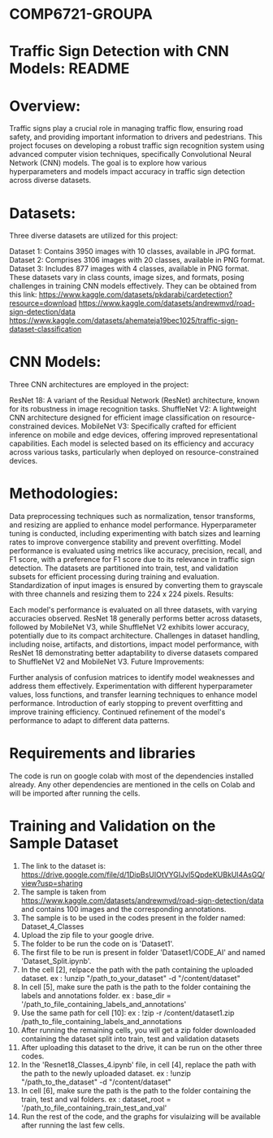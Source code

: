 # COMP6721-GROUPA
# Traffic Sign Detection with CNN Models: README

# Overview:

Traffic signs play a crucial role in managing traffic flow, ensuring road safety, and providing important information to drivers and pedestrians. This project focuses on developing a robust traffic sign recognition system using advanced computer vision techniques, specifically Convolutional Neural Network (CNN) models. The goal is to explore how various hyperparameters and models impact accuracy in traffic sign detection across diverse datasets.

# Datasets:

Three diverse datasets are utilized for this project:

Dataset 1: Contains 3950 images with 10 classes, available in JPG format.
Dataset 2: Comprises 3106 images with 20 classes, available in PNG format.
Dataset 3: Includes 877 images with 4 classes, available in PNG format.
These datasets vary in class counts, image sizes, and formats, posing challenges in training CNN models effectively.
They can be obtained from this link:
https://www.kaggle.com/datasets/pkdarabi/cardetection?resource=download
https://www.kaggle.com/datasets/andrewmvd/road-sign-detection/data
https://www.kaggle.com/datasets/ahemateja19bec1025/traffic-sign-dataset-classification

# CNN Models:

Three CNN architectures are employed in the project:

ResNet 18: A variant of the Residual Network (ResNet) architecture, known for its robustness in image recognition tasks.
ShuffleNet V2: A lightweight CNN architecture designed for efficient image classification on resource-constrained devices.
MobileNet V3: Specifically crafted for efficient inference on mobile and edge devices, offering improved representational capabilities.
Each model is selected based on its efficiency and accuracy across various tasks, particularly when deployed on resource-constrained devices.

# Methodologies:

Data preprocessing techniques such as normalization, tensor transforms, and resizing are applied to enhance model performance.
Hyperparameter tuning is conducted, including experimenting with batch sizes and learning rates to improve convergence stability and prevent overfitting.
Model performance is evaluated using metrics like accuracy, precision, recall, and F1 score, with a preference for F1 score due to its relevance in traffic sign detection.
The datasets are partitioned into train, test, and validation subsets for efficient processing during training and evaluation.
Standardization of input images is ensured by converting them to grayscale with three channels and resizing them to 224 x 224 pixels.
Results:

Each model's performance is evaluated on all three datasets, with varying accuracies observed.
ResNet 18 generally performs better across datasets, followed by MobileNet V3, while ShuffleNet V2 exhibits lower accuracy, potentially due to its compact architecture.
Challenges in dataset handling, including noise, artifacts, and distortions, impact model performance, with ResNet 18 demonstrating better adaptability to diverse datasets compared to ShuffleNet V2 and MobileNet V3.
Future Improvements:

Further analysis of confusion matrices to identify model weaknesses and address them effectively.
Experimentation with different hyperparameter values, loss functions, and transfer learning techniques to enhance model performance.
Introduction of early stopping to prevent overfitting and improve training efficiency.
Continued refinement of the model's performance to adapt to different data patterns.

# Requirements and libraries

The code is run on google colab with most of the dependencies installed already. Any other dependencies are mentioned in the cells on Colab and will be imported after running the cells.
 
# Training and Validation on the Sample Dataset

1. The link to the dataset is: https://drive.google.com/file/d/1DipBsUIOtVYGIJvl5QpdeKUBkUl4AsGQ/view?usp=sharing
2. The sample is taken from https://www.kaggle.com/datasets/andrewmvd/road-sign-detection/data and contains 100 images and the corresponding annotations.
3. The sample is to be used in the codes present in the folder named: Dataset_4_Classes
4. Upload the zip file to your google drive.
5. The folder to be run the code on is 'Dataset1'.
6. The first file to be run is present in folder 'Dataset1/CODE_AI' and named 'Dataset_Split.ipynb'.
7. In the cell [2], relpace the path with the path containing the uploaded dataset.
 ex : !unzip "/path_to_your_dataset" -d "/content/dataset"
8. In cell [5], make sure the path is the path to the folder containing the labels and annotations folder.
 ex : base_dir = '/path_to_file_containing_labels_and_annotations'
9. Use the same path for cell [10]:
 ex : !zip -r /content/dataset1.zip /path_to_file_containing_labels_and_annotations
10. After running the remaining cells, you will get a zip folder downloaded containing the dataset split into train, test and validation datasets
11. After uploading this dataset to the drive, it can be run on the other three codes.
12. In the 'Resnet18_Classes_4.ipynb' file, in cell [4], replace the path with the path to the newly uploaded dataset.
  ex : !unzip "/path_to_the_dataset" -d "/content/dataset"
13.  In cell [6], make sure the path is the path to the folder containing the train, test and val folders.
  ex : dataset_root = '/path_to_file_containing_train_test_and_val'
14. Run the rest of the code, and the graphs for visulaizing will be available after running the last few cells.
